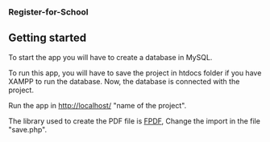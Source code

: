 ### Register-for-School

## Getting started

To start the app you will have to create a database in MySQL.

To run this app, you will have to save the project in htdocs folder if you have XAMPP to run the database. Now, the database is connected with the project.

Run the app in [http://localhost/](http://localhost/) "name of the project".

The library used to create the PDF file is [FPDF](http://www.fpdf.org/), Change the import in the file "save.php".
